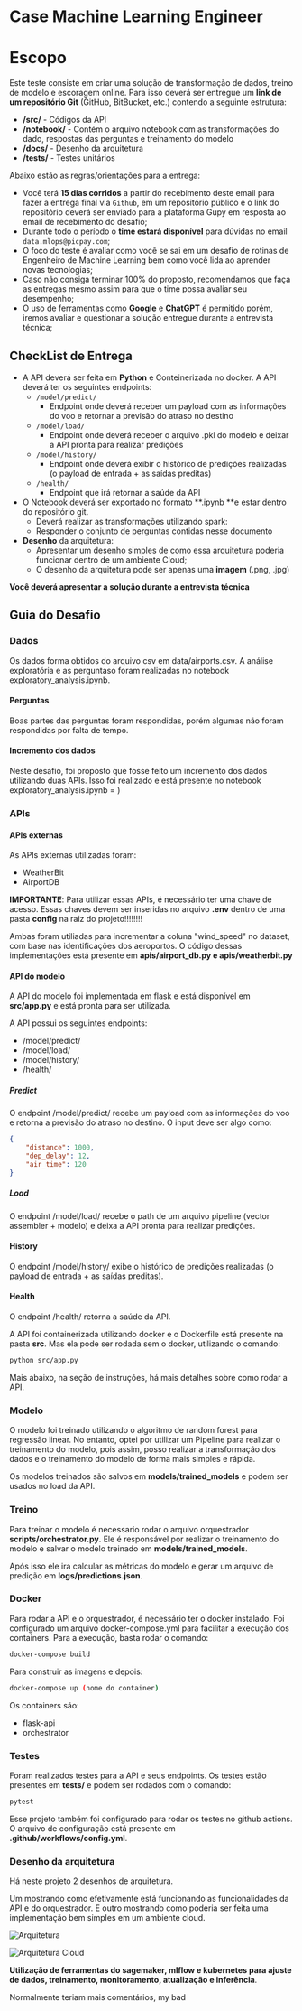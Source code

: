 # Case Machine Learning Engineer


# Escopo

Este teste consiste em criar uma solução de transformação de dados, treino de modelo e escoragem online. Para isso deverá ser entregue um **link de um repositório Git** (GitHub, BitBucket, etc.) contendo a seguinte estrutura:



* **/src/** - Códigos da API
* **/notebook/** - Contém o arquivo notebook com as transformações do dado, respostas das perguntas e treinamento do modelo
* **/docs/** - Desenho da arquitetura
* **/tests/** - Testes unitários

Abaixo estão as regras/orientações para a entrega:



* Você terá **15 dias corridos** a partir do recebimento deste email para fazer a entrega final via `Github`, em um repositório público e o link do repositório deverá ser enviado para a plataforma Gupy em resposta ao email de recebimento do desafio;
* Durante todo o período o **time estará disponível** para dúvidas no email `data.mlops@picpay.com`;
* O foco do teste é avaliar como você se sai em um desafio de rotinas de Engenheiro de Machine Learning bem como você lida ao aprender novas tecnologias;
* Caso não consiga terminar 100% do proposto, recomendamos que faça as entregas mesmo assim para que o time possa avaliar seu desempenho;
* O uso de ferramentas como **Google** e **ChatGPT** é permitido porém, iremos avaliar e questionar a solução entregue durante a entrevista técnica;


## CheckList de Entrega



* A API deverá ser feita em **Python** e Conteinerizada no docker. A API deverá ter os seguintes endpoints:
    * `/model/predict/`
        * Endpoint onde deverá receber um payload com as informações do voo e retornar a previsão do atraso no destino
    * `/model/load/`
        * Endpoint onde deverá receber o arquivo .pkl do modelo e deixar a API pronta para realizar predições
    * `/model/history/`
        * Endpoint onde deverá exibir o histórico de predições realizadas (o payload de entrada + as saídas preditas)
    * `/health/`
        * Endpoint que irá retornar a saúde da API
* O Notebook deverá ser exportado no formato **.ipynb **e estar dentro do repositório git.
    * Deverá realizar as transformações utilizando spark:
    * Responder o conjunto de perguntas contidas nesse documento
* **Desenho** da arquitetura:
    * Apresentar um desenho simples de como essa arquitetura poderia funcionar dentro de um ambiente Cloud;
    * O desenho da arquitetura pode ser apenas uma **imagem** (.png, .jpg)

**Você deverá apresentar a solução durante a entrevista técnica**

## Guia do Desafio

### Dados

Os dados forma obtidos do arquivo csv em data/airports.csv.
A análise exploratória e as perguntaso foram realizadas no notebook exploratory_analysis.ipynb.

#### Perguntas
Boas partes das perguntas foram respondidas, porém algumas não foram respondidas por falta de tempo. 

#### Incremento dos dados
Neste desafio, foi proposto que fosse feito um incremento dos dados utilizando duas APIs.
Isso foi realizado e está presente no notebook exploratory_analysis.ipynb = )

### APIs
#### APIs externas
As APIs externas utilizadas foram:
- WeatherBit 
- AirportDB

**IMPORTANTE**: Para utilizar essas APIs, é necessário ter uma chave de acesso.
Essas chaves devem ser inseridas no arquivo __.env__ dentro de uma pasta __config__ na raiz do projeto!!!!!!!!

Ambas foram utiliadas para incrementar a coluna "wind_speed" no dataset, com base nas identificações dos aeroportos. 
O código dessas implementações está presente em __apis/airport_db.py e apis/weatherbit.py__

#### API do modelo
A API do modelo foi implementada em flask e está disponível em __src/app.py__ e está pronta para ser utilizada.

A API possui os seguintes endpoints:
- /model/predict/
- /model/load/
- /model/history/
- /health/

##### Predict
O endpoint /model/predict/ recebe um payload com as informações do voo e retorna a previsão do atraso no destino.
O input deve ser algo como:
```json
{
    "distance": 1000,
    "dep_delay": 12,
    "air_time": 120
}
```

##### Load
O endpoint /model/load/ recebe o path de um arquivo pipeline (vector assembler + modelo) e deixa a API pronta para realizar predições.

#### History
O endpoint /model/history/ exibe o histórico de predições realizadas (o payload de entrada + as saídas preditas).

#### Health
O endpoint /health/ retorna a saúde da API.


A API foi containerizada utilizando docker e o Dockerfile está presente na pasta __src__.
Mas ela pode ser rodada sem o docker, utilizando o comando:
```bash
python src/app.py
```
Mais abaixo, na seção de instruções, há mais detalhes sobre como rodar a API.

### Modelo
O modelo foi treinado utilizando o algoritmo de random forest para regressão linear.
No entanto, optei por utilizar um Pipeline para realizar o treinamento do modelo, pois assim, posso realizar a transformação dos dados e o treinamento do modelo de forma mais simples e rápida.

Os modelos treinados são salvos em __models/trained_models__ e podem ser usados no load da API.

### Treino

Para treinar o modelo é necessario rodar o arquivo orquestrador __scripts/orchestrator.py__.
Ele é responsável por realizar o treinamento do modelo e salvar o modelo treinado em __models/trained_models__.

Após isso ele ira calcular as métricas do modelo e gerar um arquivo de predição em __logs/predictions.json__.

### Docker

Para rodar a API e o orquestrador, é necessário ter o docker instalado.
Foi configurado um arquivo docker-compose.yml para facilitar a execução dos containers.
Para a execução, basta rodar o comando:
```bash
docker-compose build
```
Para construir as imagens e depois:
```bash
docker-compose up (nome do container)
```
Os containers são:
- flask-api
- orchestrator

### Testes

Foram realizados testes para a API e seus endpoints.
Os testes estão presentes em __tests/__ e podem ser rodados com o comando:
```bash
pytest
```
Esse projeto também foi configurado para rodar os testes no github actions.
O arquivo de configuração está presente em __.github/workflows/config.yml__.


### Desenho da arquitetura

Há neste projeto 2 desenhos de arquitetura.

Um mostrando como efetivamente está funcionando as funcionalidades da API e do orquestrador.
E outro mostrando como poderia ser feita uma implementação bem simples em um ambiente cloud.

![Arquitetura](docs/arquitetura.png)

![Arquitetura Cloud](docs/arquitetura_cloud.png)

__Utilização de ferramentas do sagemaker, mlflow e kubernetes para ajuste de dados, treinamento, monitoramento, atualização e inferência__.


Normalmente teriam mais comentários, my bad


